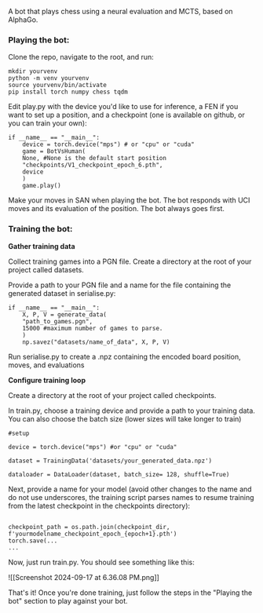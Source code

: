 A bot that plays chess using a neural evaluation and MCTS, based on AlphaGo.

### Playing the bot:

Clone the repo, navigate to the root, and run:
```
mkdir yourvenv
python -m venv yourvenv
source yourvenv/bin/activate
pip install torch numpy chess tqdm
```

Edit play.py with the device you'd like to use for inference, a FEN if you want to set up a position, and a checkpoint (one is available on github, or you can train your own):
```
if __name__ == "__main__":
	device = torch.device("mps") # or "cpu" or "cuda"
	game = BotVsHuman(
	None, #None is the default start position
	"checkpoints/V1_checkpoint_epoch_6.pth",
	device
	)
	game.play()
```

Make your moves in SAN when playing the bot. The bot responds with UCI moves and its evaluation of the position. The bot always goes first. 

### Training the bot:

**Gather training data**

Collect training games into a PGN file. Create a directory at the root of your project called datasets.

Provide a path to your PGN file and a name for the file containing the generated dataset in serialise.py:
```
if __name__ == "__main__":
	X, P, V = generate_data(
	"path_to_games.pgn", 
	15000 #maximum number of games to parse.
	)
	np.savez("datasets/name_of_data", X, P, V)
```
Run serialise.py to create a .npz containing the encoded board position, moves, and evaluations

**Configure training loop**

Create a directory at the root of your project called checkpoints.  

In train.py, choose a training device and provide a path to your training data. You can also choose the batch size (lower sizes will take longer to train)
```
#setup

device = torch.device("mps") #or "cpu" or "cuda"

dataset = TrainingData('datasets/your_generated_data.npz')

dataloader = DataLoader(dataset, batch_size= 128, shuffle=True)

```

Next, provide a name for your model (avoid other changes to the name and do not use underscores, the training script parses names to resume training from the latest checkpoint in the checkpoints directory):
```

checkpoint_path = os.path.join(checkpoint_dir, f'yourmodelname_checkpoint_epoch_{epoch+1}.pth')
torch.save(...
...

```

Now, just run train.py. You should see something like this:

![[Screenshot 2024-09-17 at 6.36.08 PM.png]]

That's it! Once you're done training, just follow the steps in the "Playing the bot" section to play against your bot. 